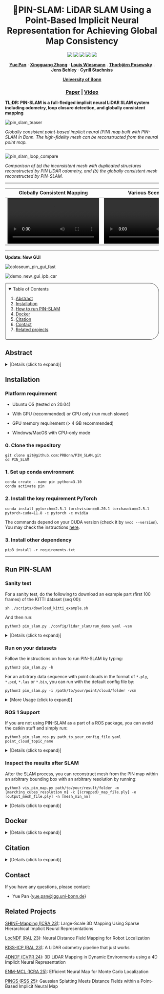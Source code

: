 <p align="center">

  <h1 align="center">📍PIN-SLAM: LiDAR SLAM Using a Point-Based Implicit Neural Representation for Achieving Global Map Consistency</h1>

  <p align="center">
    <a href="https://github.com/PRBonn/PIN_SLAM/releases"><img src="https://img.shields.io/github/v/release/PRBonn/PIN_SLAM?label=version" /></a>
    <a href="https://github.com/PRBonn/PIN_SLAM#run-pin-slam"><img src="https://img.shields.io/badge/python-3670A0?style=flat-square&logo=python&logoColor=ffdd54" /></a>
    <a href="https://github.com/PRBonn/PIN_SLAM#installation"><img src="https://img.shields.io/badge/Linux-FCC624?logo=linux&logoColor=black" /></a>
    <a href="https://www.ipb.uni-bonn.de/wp-content/papercite-data/pdf/pan2024tro.pdf"><img src="https://img.shields.io/badge/Paper-pdf-<COLOR>.svg?style=flat-square" /></a>
    <a href="https://github.com/PRBonn/PIN_SLAM/blob/main/LICENSE"><img src="https://img.shields.io/badge/License-MIT-blue.svg?style=flat-square" /></a>
  </p>
  
  <p align="center">
    <a href="https://www.ipb.uni-bonn.de/people/yue-pan/"><strong>Yue Pan</strong></a>
    ·
    <a href="https://www.ipb.uni-bonn.de/people/xingguang-zhong/"><strong>Xingguang Zhong</strong></a>
    ·
    <a href="https://www.ipb.uni-bonn.de/people/louis-wiesmann/"><strong>Louis Wiesmann</strong></a>
    .
    <a href=""><strong>Thorbjörn Posewsky</strong></a>
    .
    <a href="https://www.ipb.uni-bonn.de/people/jens-behley/"><strong>Jens Behley</strong></a>
    ·
    <a href="https://www.ipb.uni-bonn.de/people/cyrill-stachniss/"><strong>Cyrill Stachniss</strong></a>
  </p>
  <p align="center"><a href="https://www.ipb.uni-bonn.de"><strong>University of Bonn</strong></a>
  <h3 align="center"><a href="https://www.ipb.uni-bonn.de/wp-content/papercite-data/pdf/pan2024tro.pdf">Paper</a> | <a href="https://www.youtube.com/watch?v=jwuAkIwb2X8">Video</a></h3>
  <div align="center"></div>
</p>

**TL;DR: PIN-SLAM is a full-fledged implicit neural LiDAR SLAM system including odometry, loop closure detection, and globally consistent mapping**


![pin_slam_teaser](https://github.com/PRBonn/PIN_SLAM/assets/34207278/b5ab4c89-cdbe-464e-afbe-eb432b42fccc)

*Globally consistent point-based implicit neural (PIN) map built with PIN-SLAM in Bonn. The high-fidelity mesh can be reconstructed from the neural point map.*

----

![pin_slam_loop_compare](https://github.com/PRBonn/PIN_SLAM/assets/34207278/7dadd438-5a46-451a-9add-c9c08dcae277)

*Comparison of (a) the inconsistent mesh with duplicated structures reconstructed by PIN LiDAR odometry, and (b) the globally consistent mesh reconstructed by PIN-SLAM.*


----


| Globally Consistent Mapping | Various Scenarios | RGB-D SLAM Extension |
| :-: | :-: | :-: |
| <video src='https://github.com/PRBonn/PIN_SLAM/assets/34207278/b157f24c-0220-4ac4-8cf3-2247aeedfc2e'> | <video src='https://github.com/PRBonn/PIN_SLAM/assets/34207278/0906f7cd-aebe-4fb7-9ad4-514d089329bd'> | <video src='https://github.com/PRBonn/PIN_SLAM/assets/34207278/4519f4a8-3f62-42a1-897e-d9feb66bfcd0'> |

----
**Update: New GUI**

![coloseum_pin_gui_fast](https://github.com/user-attachments/assets/490b3652-25d3-4a8a-97ef-50a64f3a00d5)

![demo_new_gui_ipb_car](https://github.com/user-attachments/assets/0f426606-c680-42f8-a6ab-f047d5291788)




<!-- TABLE OF CONTENTS -->
<details open="open" style='padding: 10px; border-radius:5px 30px 30px 5px; border-style: solid; border-width: 1px;'>
  <summary>Table of Contents</summary>
  <ol>
    <li>
      <a href="#abstract">Abstract</a>
    </li>
    <li>
      <a href="#installation">Installation</a>
    </li>
    <li>
      <a href="#run-pin-slam">How to run PIN-SLAM</a>
    </li>
    <li>
      <a href="#docker">Docker</a>
    </li>
    <li>
      <a href="#citation">Citation</a>
    </li>
    <li>
      <a href="#contact">Contact</a>
    </li>
    <li>
      <a href="#related-projects">Related projects</a>
    </li>
  </ol>
</details>


## Abstract

<details>
  <summary>[Details (click to expand)]</summary>
Accurate and robust localization and mapping are
essential components for most autonomous robots. In this paper,
we propose a SLAM system for building globally consistent maps,
called PIN-SLAM, that is based on an elastic and compact
point-based implicit neural map representation. Taking range
measurements as input, our approach alternates between incremental learning of the local implicit signed distance field
and the pose estimation given the current local map using a
correspondence-free, point-to-implicit model registration. Our
implicit map is based on sparse optimizable neural points,
which are inherently elastic and deformable with the global pose
adjustment when closing a loop. Loops are also detected using the
neural point features. Extensive experiments validate that PIN-SLAM is robust to various environments and versatile to different
range sensors such as LiDAR and RGB-D cameras. PIN-SLAM
achieves pose estimation accuracy better or on par with the state-of-the-art LiDAR odometry or SLAM systems and outperforms
the recent neural implicit SLAM approaches while maintaining
a more consistent, and highly compact implicit map that can be
reconstructed as accurate and complete meshes. Finally, thanks to
the voxel hashing for efficient neural points indexing and the fast
implicit map-based registration without closest point association,
PIN-SLAM can run at the sensor frame rate on a moderate GPU.
</details>



## Installation

### Platform requirement
* Ubuntu OS (tested on 20.04)

* With GPU (recommended) or CPU only (run much slower)

* GPU memory requirement (> 4 GB recommended)

* Windows/MacOS with CPU-only mode

### 0. Clone the repository

```
git clone git@github.com:PRBonn/PIN_SLAM.git
cd PIN_SLAM
```

### 1. Set up conda environment

```
conda create --name pin python=3.10
conda activate pin
```

### 2. Install the key requirement PyTorch

```
conda install pytorch==2.5.1 torchvision==0.20.1 torchaudio==2.5.1  pytorch-cuda=11.8 -c pytorch -c nvidia
```

The commands depend on your CUDA version (check it by `nvcc --version`). You may check the instructions [here](https://pytorch.org/get-started/previous-versions/).

### 3. Install other dependency

```
pip3 install -r requirements.txt
```

----

## Run PIN-SLAM


### Sanity test

For a sanity test, do the following to download an example part (first 100 frames) of the KITTI dataset (seq 00):

```
sh ./scripts/download_kitti_example.sh
```

And then run:

```
python3 pin_slam.py ./config/lidar_slam/run_demo.yaml -vsm
```

<details>
  <summary>[Details (click to expand)]</summary>
  
You can visualize the SLAM process in PIN-SLAM viewer GUI and check the results in the `./experiments` folder.

Use `run_demo_sem.yaml` if you want to conduct metric-semantic SLAM using semantic segmentation labels:
```
python3 pin_slam.py ./config/lidar_slam/run_demo_sem.yaml -vsm
```

Use `run_kitti_color.yaml` if you want to test PIN-SLAM with the colorized point cloud using also the RGB images:
```
python3 pin_slam.py ./config/lidar_slam/run_kitti_color.yaml kitti 00 -i ./data/kitti_example -vsmd
```

If you are running on a server without an X service (you may first try `export DISPLAY=:0`), then you can turn off the visualization `-v` flag:
```
python3 pin_slam.py ./config/lidar_slam/run_demo.yaml -sm
```

If you don't have a Nvidia GPU on your device, then you can turn on the CPU-only operation by adding the `-c` flag:
```
python3 pin_slam.py ./config/lidar_slam/run_demo.yaml -vsmc
```

</details>


### Run on your datasets

Follow the instructions on how to run PIN-SLAM by typing:
```
python3 pin_slam.py -h
```

For an arbitrary data sequence with point clouds in the format of `*.ply`, `*.pcd`, `*.las` or `*.bin`, you can run with the default config file by:
```
python3 pin_slam.py -i /path/to/your/point/cloud/folder -vsm
```

<details>
  <summary>[More Usage (click to expand)]</summary>

To run PIN-SLAM with a specific config file, you can run:
```
python3 pin_slam.py path_to_your_config_file.yaml -vsm
```

The flags `-v`, `-s`, `-m` toggle the viewer GUI, map saving and mesh saving, respectively.

To specify the path to the input point cloud folder, you can either set `pc_path` in the config file or set `-i INPUT_PATH` upon running.

For pose estimation evaluation, you may also set `pose_path` in the config file to specify the path to the reference pose file (in KITTI or TUM format).

For some popular datasets, you can also set the dataset name and sequence name upon running. For example:
```
# KITTI dataset sequence 00
python3 pin_slam.py ./config/lidar_slam/run_kitti.yaml kitti 00 -vsm

# MulRAN dataset sequence KAIST01
python3 pin_slam.py ./config/lidar_slam/run_mulran.yaml mulran kaist01 -vsm

# Newer College dataset sequence 01_short
python3 pin_slam.py ./config/lidar_slam/run_ncd.yaml ncd 01 -vsm

# Replica dataset sequence room0
python3 pin_slam.py ./config/rgbd_slam/run_replica.yaml replica room0 -vsm
```

**Use specific data loaders with the -d flag**

We also support loading data from rosbag, mcap or pcap (ros2) using specific data loaders (originally from [KISS-ICP](https://github.com/PRBonn/kiss-icp)). You need to set the flag `-d` to use such data loaders. For example:
```
# Run on a rosbag or a folder of rosbags with certain point cloud topic, the same applies for mcap bags
python3 pin_slam.py ./config/lidar_slam/run.yaml rosbag point_cloud_topic_name -i /path/to/the/rosbag -vsmd

# If there's only one topic for point cloud in the rosbag, you can omit it
python3 pin_slam.py ./config/lidar_slam/run.yaml rosbag -i /path/to/the/rosbag -vsmd
```

The data loaders for [some specific datasets](https://github.com/PRBonn/PIN_SLAM/tree/main/dataset/dataloaders) are also available. You need to set the flag `-d` to use such data loaders.
```
Available dataloaders: ['apollo', 'boreas', 'generic', 'helipr', 'kitti', 'kitti360', 'kitti_mot', 'kitti_raw', 'mcap', 'mulran', 'ncd', 'nclt', 'neuralrgbd', 'nuscenes', 'ouster', 'replica', 'rosbag', 'tum']
```

For example, you can run on Replica RGB-D dataset without preprocessing the data by:
```
# Download data
sh scripts/download_replica.sh

# Run PIN-SLAM
python3 pin_slam.py ./config/rgbd_slam/run_replica.yaml replica room0 -i data/Replica -vsmd 
```

For example, you can run on [KITTI-MOT dataset](https://www.cvlibs.net/datasets/kitti/eval_tracking.php) to test SLAM in dynamic scenes with online moving object segementation (MOS) by:
```
python pin_slam.py ./config/lidar_slam/run_kitti_mos.yaml kitti_mot 00 -i data/kitti_mot -vsmd --deskew
```

Other examples:
```
# MulRan sequence DCC01
python3 pin_slam.py ./config/lidar_slam/run_mulran.yaml mulran -i data/MulRan/dcc/DCC01 -vsmd

# KITTI 360 sequence 00
python3 pin_slam.py ./config/lidar_slam/run_kitti_color.yaml kitti360 00 -i data/kitti360 -vsmd --deskew

# M2DGR sequence street_01
python3 pin_slam.py ./config/lidar_slam/run.yaml rosbag -i data/m2dgr/street_01.bag -vsmd

# Newer College 128 sequence stairs
python3 pin_slam.py ./config/lidar_slam/run_ncd_128_s.yaml rosbag -i data/ncd128/staris/ -vsmd

# Hilti sequence uzh_tracking_area_run2
python3 pin_slam.py ./config/lidar_slam/run_hilti.yaml rosbag -i data/Hilti/uzh_tracking_area_run2.bag -vsmd
```

The SLAM results and logs will be output in the `output_root` folder set in the config file or specified by the `-o OUTPUT_PATH` flag. 

For evaluation, you may check [here](https://github.com/PRBonn/PIN_SLAM/blob/main/eval/README.md) for the results that can be obtained with this repository on a couple of popular datasets. 

The training logs can be monitored via Weights & Bias online if you set the flag `-w`. If it's your first time using [Weights & Bias](https://wandb.ai/site), you will be requested to register and log in to your wandb account. You can also set the flag `-l` to turn on the log printing in the terminal. If you want to get the dense merged point cloud map using the estimated poses of PIN-SLAM, you can set the flag `-p`.

</details>

### ROS 1 Support

If you are not using PIN-SLAM as a part of a ROS package, you can avoid the catkin stuff and simply run:

```
python3 pin_slam_ros.py path_to_your_config_file.yaml point_cloud_topic_name
```

<details>
  <summary>[Details (click to expand)]</summary>

For example:

```
python3 pin_slam_ros.py ./config/lidar_slam/run.yaml /os_cloud_node/points

python3 pin_slam_ros.py ./config/lidar_slam/run.yaml /velodyne_points
```

After playing the ROS bag or launching the sensor you can then visualize the results in Rviz by:

```
rviz -d ./config/pin_slam_ros.rviz 
```

You may use the ROS service `save_results` and `save_mesh` to save the results and mesh (at a default resolution) in the `output_root` folder.

```
rosservice call /pin_slam/save_results
rosservice call /pin_slam/save_mesh
```

The process will stop and the results and logs will be saved in the `output_root` folder if no new messages are received for more than 30 seconds.

If you are running without a powerful GPU, PIN-SLAM may not run at the sensor frame rate. You need to play the rosbag with a lower rate to run PIN-SLAM properly.

You can also put `pin_slam_ros.py` into a ROS package for `rosrun` or `roslaunch`.

We will add support for ROS2 in the near future.

</details>


### Inspect the results after SLAM

After the SLAM process, you can reconstruct mesh from the PIN map within an arbitrary bounding box with an arbitrary resolution by running:

```
python3 vis_pin_map.py path/to/your/result/folder -m [marching_cubes_resolution_m] -c [(cropped)_map_file.ply] -o [output_mesh_file.ply] -n [mesh_min_nn]
```

<details>
  <summary>[Details (click to expand)]</summary>

Use `python3 vis_pin_map.py -h` to check the help message. The bounding box of `(cropped)_map_file.ply` will be used as the bounding box for mesh reconstruction. This file should be stored in the `map` subfolder of the result folder. You may directly use the original `neural_points.ply` or crop the neural points in software such as CloudCompare. The argument `mesh_min_nn` controls the trade-off between completeness and accuracy. The smaller number (for example `6`) will lead to a more complete mesh with more guessed artifacts. The larger number (for example `15`) will lead to a less complete but more accurate mesh. The reconstructed mesh would be saved as `output_mesh_file.ply` in the `mesh` subfolder of the result folder.

For example, for the case of the sanity test described above, run:

```
python3 vis_pin_map.py ./experiments/sanity_test_*  -m 0.2 -c neural_points.ply -o mesh_20cm.ply -n 8
```

</details>

## Docker

<details>
  <summary>[Details (click to expand)]</summary>

Thanks [@schneider-daniel](https://github.com/schneider-daniel) for providing a docker container.

Build the docker container:

```
cd docker
sudo chmod +x ./build_docker.sh
./build_docker.sh
```

After building the container, configure the storage path in `start_docker.sh` and then run it by:
```
sudo chmod +x ./start_docker.sh
./start_docker.sh
```
</details>

## Citation

<details>
  <summary>[Details (click to expand)]</summary>


If you use PIN-SLAM for any academic work, please cite our original [paper](https://ieeexplore.ieee.org/document/10582536).

```
@article{pan2024tro,
  title = {{PIN-SLAM: LiDAR SLAM Using a Point-Based Implicit Neural Representation for Achieving Global Map Consistency}},
  author = {Pan, Yue and Zhong, Xingguang and Wiesmann, Louis and Posewsky, Th{\"o}rbjorn and Behley, Jens and Stachniss, Cyrill},
  journal = {IEEE Transactions on Robotics (TRO)},
  volume = {40},
  pages = {4045--4064},
  year = {2024},
  codeurl = {https://github.com/PRBonn/PIN_SLAM},
  url = {https://www.ipb.uni-bonn.de/wp-content/papercite-data/pdf/pan2024tro.pdf}
}
```
</details>

## Contact
If you have any questions, please contact:

- Yue Pan {[yue.pan@igg.uni-bonn.de]()}


## Related Projects

[SHINE-Mapping (ICRA 23)](https://github.com/PRBonn/SHINE_mapping): Large-Scale 3D Mapping Using Sparse Hierarchical Implicit Neural Representations

[LocNDF (RAL 23)](https://github.com/PRBonn/LocNDF): Neural Distance Field Mapping for Robot Localization

[KISS-ICP (RAL 23)](https://github.com/PRBonn/kiss-icp): A LiDAR odometry pipeline that just works

[4DNDF (CVPR 24)](https://github.com/PRBonn/4dNDF): 3D LiDAR Mapping in Dynamic Environments using a 4D Implicit Neural Representation

[ENM-MCL (ICRA 25)](https://github.com/PRBonn/enm-mcl): Efficient Neural Map for Monte Carlo Localization

[PINGS (RSS 25)](https://github.com/PRBonn/PINGS): Gaussian Splatting Meets Distance Fields within a Point-Based Implicit Neural Map
